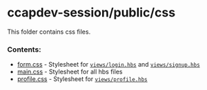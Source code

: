 # ccapdev-session/public/css

This folder contains css files.

### Contents:
- [form.css](form.css) - Stylesheet for [`views/login.hbs`](../../views/login.hbs) and [`views/signup.hbs`](../../views/signup.hbs)
- [main.css](main.css) - Stylesheet for all hbs files
- [profile.css](profile.css) - Stylesheet for [`views/profile.hbs`](../../views/profile.hbs)

